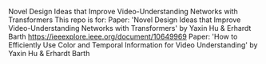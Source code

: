 Novel Design Ideas that Improve Video-Understanding Networks with Transformers
This repo is for:
Paper: 'Novel Design Ideas that Improve Video-Understanding Networks with Transformers' by Yaxin Hu & Erhardt Barth
        https://ieeexplore.ieee.org/document/10649969
Paper: 'How to Efficiently Use Color and Temporal Information for Video Understanding' by Yaxin Hu & Erhardt Barth
